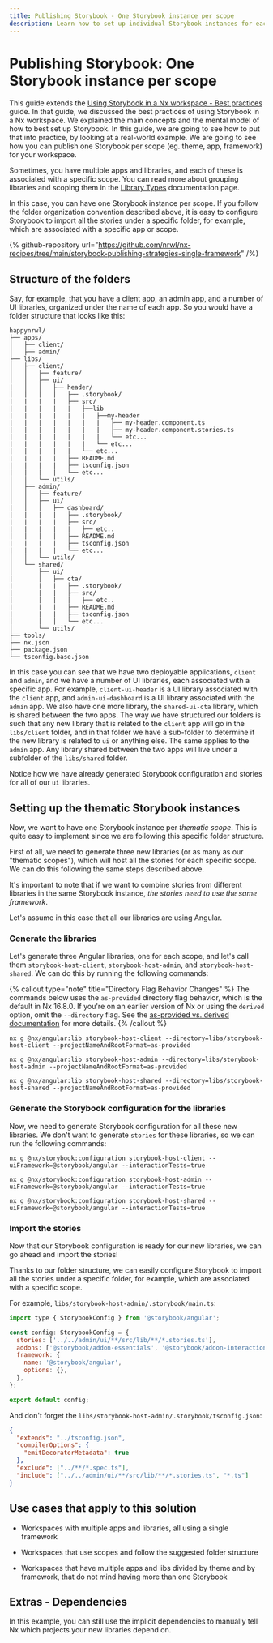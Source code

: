 ```yaml
---
title: Publishing Storybook - One Storybook instance per scope
description: Learn how to set up individual Storybook instances for each scope within an Nx workspace. This guide provides a structured approach, emphasizing folder organization and thematic scope separation.
---
```


# Publishing Storybook: One Storybook instance per scope

This guide extends the
[Using Storybook in a Nx workspace - Best practices](/nx-api/storybook/documents/best-practices) guide. In that guide, we discussed the best practices of using Storybook in a Nx workspace. We explained the main concepts and the mental model of how to best set up Storybook. In this guide, we are going to see how to put that into practice, by looking at a real-world example. We are going to see how you can publish one Storybook per scope (eg. theme, app, framework) for your workspace.

Sometimes, you have multiple apps and libraries, and each of these is associated with a specific scope. You can read more about grouping libraries and scoping them in the [Library Types](/concepts/decisions/project-dependency-rules) documentation page.

In this case, you can have one Storybook instance per scope. If you follow the folder organization convention described above, it is easy to configure Storybook to import all the stories under a specific folder, for example, which are associated with a specific app or scope.

{% github-repository url="https://github.com/nrwl/nx-recipes/tree/main/storybook-publishing-strategies-single-framework" /%}

## Structure of the folders

Say, for example, that you have a client app, an admin app, and a number of UI libraries, organized under the name of each app. So you would have a folder structure that looks like this:

```text
happynrwl/
├── apps/
│   ├── client/
│   ├── admin/
├── libs/
│   ├── client/
│   │   ├── feature/
│   │   ├── ui/
|   │   │   ├── header/
|   |   |   |   ├── .storybook/
|   |   |   |   ├── src/
|   |   |   |   |   ├──lib
|   |   |   |   |   |   ├──my-header
|   |   |   |   |   |   |   ├── my-header.component.ts
|   |   |   |   |   |   |   ├── my-header.component.stories.ts
|   |   |   |   |   |   |   └── etc...
|   |   |   |   |   |   └── etc...
|   |   |   |   |   └── etc...
|   |   |   |   ├── README.md
|   |   |   |   ├── tsconfig.json
|   |   |   |   └── etc...
│   │   └── utils/
│   ├── admin/
│   │   ├── feature/
│   │   ├── ui/
|   │   │   ├── dashboard/
|   |   |   |   ├── .storybook/
|   |   |   |   ├── src/
|   |   |   |   |   ├── etc..
|   |   |   |   ├── README.md
|   |   |   |   ├── tsconfig.json
|   |   |   |   └── etc...
│   │   └── utils/
│   └── shared/
│       ├── ui/
|       │   ├── cta/
|       |   |   ├── .storybook/
|       |   |   ├── src/
|       |   |   |   ├── etc..
|       |   |   ├── README.md
|       |   |   ├── tsconfig.json
|       |   |   └── etc...
│       └── utils/
├── tools/
├── nx.json
├── package.json
└── tsconfig.base.json
```

In this case you can see that we have two deployable applications, `client` and `admin`, and we have a number of UI libraries, each associated with a specific app. For example, `client-ui-header` is a UI library associated with the `client` app, and `admin-ui-dashboard` is a UI library associated with the `admin` app. We also have one more library, the `shared-ui-cta` library, which is shared between the two apps. The way we have structured our folders is such that any new library that is related to the `client` app will go in the `libs/client` folder, and in that folder we have a sub-folder to determine if the new library is related to `ui` or anything else. The same applies to the `admin` app. Any library shared between the two apps will live under a subfolder of the `libs/shared` folder.

Notice how we have already generated Storybook configuration and stories for all of our `ui` libraries.

## Setting up the thematic Storybook instances

Now, we want to have one Storybook instance per _thematic scope_. This is quite easy to implement since we are following this specific folder structure.

First of all, we need to generate three new libraries (or as many as our "thematic scopes"), which will host all the stories for each specific scope. We can do this following the same steps described above.

It's important to note that if we want to combine stories from different libraries in the same Storybook instance, _the stories need to use the same framework_.

Let's assume in this case that all our libraries are using Angular.

### Generate the libraries

Let's generate three Angular libraries, one for each scope, and let's call them `storybook-host-client`, `storybook-host-admin`, and `storybook-host-shared`. We can do this by running the following commands:

{% callout type="note" title="Directory Flag Behavior Changes" %}
The commands below uses the `as-provided` directory flag behavior, which is the default in Nx 16.8.0. If you're on an earlier version of Nx or using the `derived` option, omit the `--directory` flag. See the [as-provided vs. derived documentation](/deprecated/as-provided-vs-derived) for more details.
{% /callout %}

```shell
nx g @nx/angular:lib storybook-host-client --directory=libs/storybook-host-client --projectNameAndRootFormat=as-provided
```

```shell
nx g @nx/angular:lib storybook-host-admin --directory=libs/storybook-host-admin --projectNameAndRootFormat=as-provided
```

```shell
nx g @nx/angular:lib storybook-host-shared --directory=libs/storybook-host-shared --projectNameAndRootFormat=as-provided
```

### Generate the Storybook configuration for the libraries

Now, we need to generate Storybook configuration for all these new libraries. We don't want to generate `stories` for these libraries, so we can run the following commands:

```shell
nx g @nx/storybook:configuration storybook-host-client --uiFramework=@storybook/angular --interactionTests=true
```

```shell
nx g @nx/storybook:configuration storybook-host-admin --uiFramework=@storybook/angular --interactionTests=true
```

```shell
nx g @nx/storybook:configuration storybook-host-shared --uiFramework=@storybook/angular --interactionTests=true
```

### Import the stories

Now that our Storybook configuration is ready for our new libraries, we can go ahead and import the stories!

Thanks to our folder structure, we can easily configure Storybook to import all the stories under a specific folder, for example, which are associated with a specific scope.

For example, `libs/storybook-host-admin/.storybook/main.ts`:

```javascript {% fileName="libs/storybook-host-admin/.storybook/main.ts" %}
import type { StorybookConfig } from '@storybook/angular';

const config: StorybookConfig = {
  stories: ['../../admin/ui/**/src/lib/**/*.stories.ts'],
  addons: ['@storybook/addon-essentials', '@storybook/addon-interactions'],
  framework: {
    name: '@storybook/angular',
    options: {},
  },
};

export default config;
```

And don't forget the `libs/storybook-host-admin/.storybook/tsconfig.json`:

```json {% fileName="libs/storybook-host-admin/.storybook/tsconfig.json" %}
{
  "extends": "../tsconfig.json",
  "compilerOptions": {
    "emitDecoratorMetadata": true
  },
  "exclude": ["../**/*.spec.ts"],
  "include": ["../../admin/ui/**/src/lib/**/*.stories.ts", "*.ts"]
}
```

## Use cases that apply to this solution

- Workspaces with multiple apps and libraries, all using a single framework

- Workspaces that use scopes and follow the suggested folder structure

- Workspaces that have multiple apps and libs divided by theme and by framework, that do not mind having more than one Storybook

## Extras - Dependencies

In this example, you can still use the implicit dependencies to manually tell Nx which projects your new libraries depend on.
